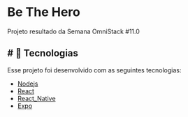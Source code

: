 # Be The Hero

Projeto resultado da Semana OmniStack #11.0

<h2># 🚀 Tecnologias</h2>

<p>Esse projeto foi desenvolvido com as seguintes tecnologias:</>
<ul>
<li> <a href="https://nodejs.org/en/" class="anchor"  target="_blank">Nodejs</a></li>
<li><a href="https://reactjs.org/" target="_blank">React</a></li>
<li><a href="https://facebook.github.io/c/" target="_blank">React_Native</a></li>
<li><a href="https://expo.io/" target="_blank">Expo</a><l/i>
</ul>
